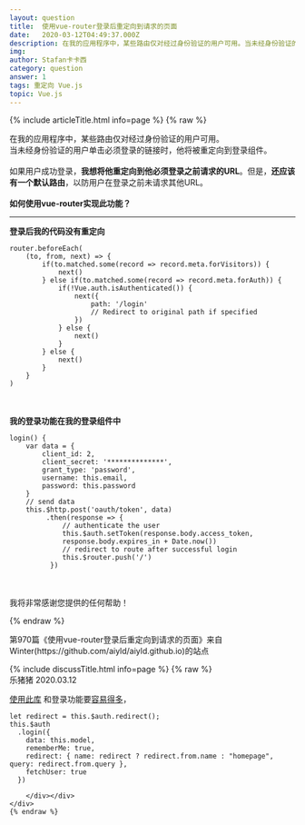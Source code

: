 ```yaml
---
layout: question
title:  使用vue-router登录后重定向到请求的页面
date:   2020-03-12T04:49:37.000Z
description: 在我的应用程序中，某些路由仅对经过身份验证的用户可用。当未经身份验证的用户单击必须登录的链接时，他将被重定向到登录组件。如果用户成功登录，我想将他重定向...
img: 
author: Stafan卡卡西
category: question
answer: 1
tags: 重定向 Vue.js
topic: Vue.js
---
```

<div class="article-root">
  <div class="article">
    {% include articleTitle.html info=page %}
    {% raw %}
    <div class="article-content"><p><font style="vertical-align: inherit;"><font style="vertical-align: inherit;">在我的应用程序中，某些路由仅对经过身份验证的用户可用。</font></font><br><font style="vertical-align: inherit;"><font style="vertical-align: inherit;">当未经身份验证的用户单击必须登录的链接时，他将被重定向到登录组件。</font></font><br><br><font style="vertical-align: inherit;"><font style="vertical-align: inherit;">
如果用户成功登录，</font></font><strong><font style="vertical-align: inherit;"><font style="vertical-align: inherit;">我想将他重定向到他必须登录之前请求的URL</font></font></strong><font style="vertical-align: inherit;"><font style="vertical-align: inherit;">。</font><font style="vertical-align: inherit;">但是，</font></font><strong><font style="vertical-align: inherit;"><font style="vertical-align: inherit;">还应该有一个默认路由</font></font></strong><font style="vertical-align: inherit;"><font style="vertical-align: inherit;">，以防用户在登录之前未请求其他URL。</font></font><br><br>
<strong><font style="vertical-align: inherit;"><font style="vertical-align: inherit;">如何使用vue-router实现此功能？</font></font></strong><br></p><hr>
<strong><font style="vertical-align: inherit;"><font style="vertical-align: inherit;">登录后我的代码没有重定向</font></font></strong><p></p>

<pre><code>router.beforeEach(<font></font>
    (to, from, next) =&gt; {<font></font>
        if(to.matched.some(record =&gt; record.meta.forVisitors)) {<font></font>
            next()<font></font>
        } else if(to.matched.some(record =&gt; record.meta.forAuth)) {<font></font>
            if(!Vue.auth.isAuthenticated()) {<font></font>
                next({<font></font>
                    path: '/login'<font></font>
                    // Redirect to original path if specified<font></font>
                })<font></font>
            } else {<font></font>
                next()<font></font>
            }<font></font>
        } else {<font></font>
            next()<font></font>
        }<font></font>
    }        <font></font>
)<font></font>
</code></pre>

<p><br><br>
<strong><font style="vertical-align: inherit;"><font style="vertical-align: inherit;">我的登录功能在我的登录组件中</font></font></strong></p>

<pre><code>login() {<font></font>
    var data = {<font></font>
        client_id: 2,<font></font>
        client_secret: '**************',<font></font>
        grant_type: 'password',<font></font>
        username: this.email,<font></font>
        password: this.password<font></font>
    }<font></font>
    // send data<font></font>
    this.$http.post('oauth/token', data)<font></font>
         .then(response =&gt; {<font></font>
             // authenticate the user<font></font>
             this.$auth.setToken(response.body.access_token,<font></font>
             response.body.expires_in + Date.now())<font></font>
             // redirect to route after successful login<font></font>
             this.$router.push('/')<font></font>
          })<font></font>
</code></pre>

<p><br><br><font style="vertical-align: inherit;"><font style="vertical-align: inherit;">
我将非常感谢您提供的任何帮助！</font></font></p></div>
    {% endraw %}
  </div>
  <p class="winter_mark">第970篇《使用vue-router登录后重定向到请求的页面》来自Winter(https://github.com/aiyld/aiyld.github.io)的站点</p>
  <div class="discuss-wrapper">
    {% include discussTitle.html info=page %}
    {% raw %}
    <div class="discuss-list">
    <div class="discuss-item">
        <div class="discuss-parent">
          <div class="discuss-meta">
            <span class="discuss-user">乐猪猪</span>
            <span class="discuss-time">2020.03.12</span>
          </div>
          <div class="discuss-comment"><p><a href="https://github.com/websanova/vue-auth" rel="nofollow noreferrer"><font style="vertical-align: inherit;"><font style="vertical-align: inherit;">使用此库</font></font></a><font style="vertical-align: inherit;"><font style="vertical-align: inherit;"> 
和登录功能要</font><a href="https://github.com/websanova/vue-auth" rel="nofollow noreferrer"><font style="vertical-align: inherit;">容易得多</font></a><font style="vertical-align: inherit;">，</font></font></p>

<pre><code>let redirect = this.$auth.redirect();<font></font>
this.$auth<font></font>
  .login({<font></font>
    data: this.model,<font></font>
    rememberMe: true,<font></font>
    redirect: { name: redirect ? redirect.from.name : "homepage",  query: redirect.from.query },<font></font>
    fetchUser: true<font></font>
  })<font></font>
</code></pre></div>
        </div></div>
    </div>
    {% endraw %}
  </div>
<div>
